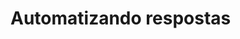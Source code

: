 <script setup>
  import NoteComponent from './components/Note.md';
</script>

<div style="margin-bottom: 2rem">
  <NoteComponent/>
</div>

# Automatizando respostas